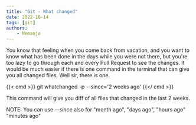 ```yaml
---
title: "Git - What changed"
date: 2022-10-14
tags: [git]
authors:
    - Nemanja
---
```


You know that feeling when you come back from vacation, and you want to know what has
been done in the days while you were not there, but you're too lazy to go through each and every
Pull Request to see the changes. It would be much easier if there is one command in the terminal
that can give you all changed files. Well sir, there is one.

{{< cmd >}}
git whatchanged -p --since='2 weeks ago'
{{</ cmd >}}

This command will give you diff of all files that changed in the last 2 weeks.

NOTE: You can use *--since* also for "month ago", "days ago", "hours ago" "minutes ago" 

